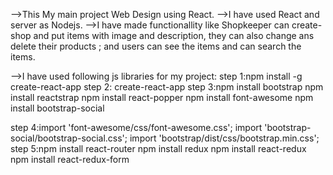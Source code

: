   -->This My main project Web Design using React.
  -->I have used React and server as Nodejs.
  -->I have made functionallity like Shopkeeper can create-shop and put items with image and description, they can also change ans delete their products ; and users can see the items and can search the items.
  
  -->I have used following js libraries for my project:
 step 1:npm install -g create-react-app
step 2: create-react-app <name>
step 3:npm install bootstrap
       npm install reactstrap
       npm install react-popper
       npm install font-awesome
       npm install bootstrap-social

step 4:import 'font-awesome/css/font-awesome.css';
       import 'bootstrap-social/bootstrap-social.css';
       import 'bootstrap/dist/css/bootstrap.min.css';
step 5:npm install react-router
       npm install redux
       npm install react-redux
       npm install react-redux-form

